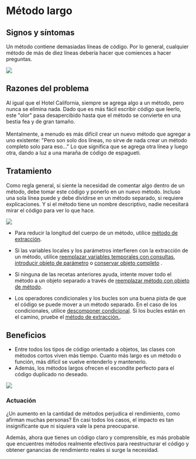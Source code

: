 # Método largo

## Signos y síntomas

Un método contiene demasiadas líneas de código. Por lo general, cualquier método de más de diez líneas debería hacer que comiences a hacer preguntas.

![](https://refactoring.guru/images/refactoring/content/smells/long-method-01.png?id=ba3b4a6d8ef25a8f676543cee5e1e019)

## Razones del problema

Al igual que el Hotel California, siempre se agrega algo a un método, pero nunca se elimina nada. Dado que es más fácil escribir código que leerlo, este "olor" pasa desapercibido hasta que el método se convierte en una bestia fea y de gran tamaño.<br><br>Mentalmente, a menudo es más difícil crear un nuevo método que agregar a uno existente: "Pero son solo dos líneas, no sirve de nada crear un método completo solo para eso..." Lo que significa que se agrega otra línea y luego otra, dando a luz a una maraña de código de espagueti.

## Tratamiento

Como regla general, si siente la necesidad de comentar algo dentro de un método, debe tomar este código y ponerlo en un nuevo método. Incluso una sola línea puede y debe dividirse en un método separado, si requiere explicaciones. Y si el método tiene un nombre descriptivo, nadie necesitará mirar el código para ver lo que hace.

![](https://refactoring.guru/images/refactoring/content/smells/long-method-02.png?id=274350a92b305ae79848ab40b3bdb0cb)

* Para reducir la longitud del cuerpo de un método, utilice [método de extracción](../RefactoringPattern/ExtractMethod.md).

* Si las variables locales y los parámetros interfieren con la extracción de un método, utilice [reemplazar variables temporales con consultas](../RefactoringPattern/ReplaceTempwithQuery.md), [introducir objeto de parámetro](../RefactoringPattern/IntroduceParameterObject.md) o [conservar objeto completo](../RefactoringPattern/PreserveWholeObject.md) .

*  Si ninguna de las recetas anteriores ayuda, intente mover todo el método a un objeto separado a través de [reemplazar método con objeto de método](../RefactoringPattern/ReplaceMethodWithMethodObject.md).

* Los operadores condicionales y los bucles son una buena pista de que el código se puede mover a un método separado. En el caso de los condicionales, utilice [descomponer condicional](../RefactoringPattern/DecomposeConditional.md). Si los bucles están en el camino, pruebe el [método de extracción.](../RefactoringPattern/ExtractMethod.md).

## Beneficios

* Entre todos los tipos de código orientado a objetos, las clases con métodos cortos viven más tiempo. Cuanto más largo es un método o función, más difícil se vuelve entenderlo y mantenerlo.
* Además, los métodos largos ofrecen el escondite perfecto para el código duplicado no deseado.

![](https://refactoring.guru/images/refactoring/content/smells/long-method-03.png?id=82ce2d388aa14bdae4e8f62b875f0259)

### Actuación

¿Un aumento en la cantidad de métodos perjudica el rendimiento, como afirman muchas personas? En casi todos los casos, el impacto es tan insignificante que ni siquiera vale la pena preocuparse.

Además, ahora que tienes un código claro y comprensible, es más probable que encuentres métodos realmente efectivos para reestructurar el código y obtener ganancias de rendimiento reales si surge la necesidad.
